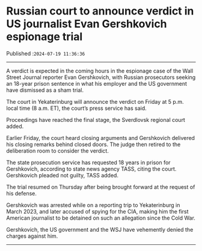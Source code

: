 # Russian court to announce verdict in US journalist Evan Gershkovich espionage trial

Published :`2024-07-19 11:36:36`

---

A verdict is expected in the coming hours in the espionage case of the Wall Street Journal reporter Evan Gershkovich, with Russian prosecutors seeking an 18-year prison sentence in what his employer and the US government have dismissed as a sham trial.

The court in Yekaterinburg will announce the verdict on Friday at 5 p.m. local time (8 a.m. ET), the court’s press service has said.

Proceedings have reached the final stage, the Sverdlovsk regional court added.

Earlier Friday, the court heard closing arguments and Gershkovich delivered his closing remarks behind closed doors. The judge then retired to the deliberation room to consider the verdict.

The state prosecution service has requested 18 years in prison for Gershkovich, according to state news agency TASS, citing the court. Gershkovich pleaded not guilty, TASS added.

The trial resumed on Thursday after being brought forward at the request of his defense.

Gershkovich was arrested while on a reporting trip to Yekaterinburg in March 2023, and later accused of spying for the CIA, making him the first American journalist to be detained on such an allegation since the Cold War.

Gershkovich, the US government and the WSJ have vehemently denied the charges against him.

---

